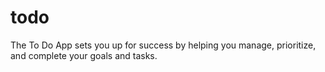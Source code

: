 # todo
The To Do App sets you up for success by helping you manage, prioritize, and complete your goals and tasks.
